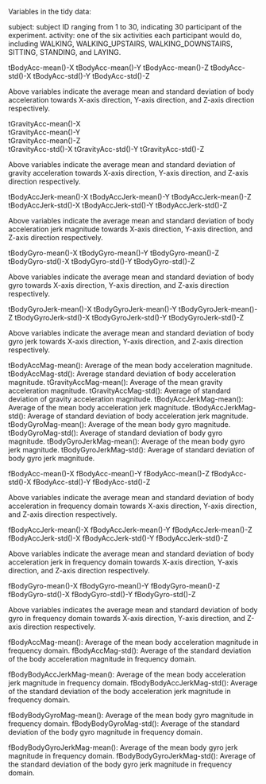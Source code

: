 Variables in the tidy data:

subject:    subject ID ranging from 1 to 30, indicating 30 participant of the experiment. 
activity:   one of the six activities each participant would do, including WALKING, WALKING_UPSTAIRS, WALKING_DOWNSTAIRS, SITTING, STANDING, and LAYING.

tBodyAcc-mean()-X
tBodyAcc-mean()-Y
tBodyAcc-mean()-Z
tBodyAcc-std()-X
tBodyAcc-std()-Y
tBodyAcc-std()-Z

Above variables indicate the average mean and standard deviation of body acceleration towards X-axis direction, Y-axis direction, and Z-axis direction respectively.

tGravityAcc-mean()-X  
tGravityAcc-mean()-Y	
tGravityAcc-mean()-Z	
tGravityAcc-std()-X	
tGravityAcc-std()-Y	
tGravityAcc-std()-Z	

Above variables indicate the average mean and standard deviation of gravity acceleration towards X-axis direction, Y-axis direction, and Z-axis direction respectively.

tBodyAccJerk-mean()-X
tBodyAccJerk-mean()-Y
tBodyAccJerk-mean()-Z
tBodyAccJerk-std()-X
tBodyAccJerk-std()-Y
tBodyAccJerk-std()-Z

Above variables indicate the average mean and standard deviation of body acceleration jerk magnitude towards X-axis direction, Y-axis direction, and Z-axis direction respectively.

tBodyGyro-mean()-X
tBodyGyro-mean()-Y
tBodyGyro-mean()-Z
tBodyGyro-std()-X
tBodyGyro-std()-Y
tBodyGyro-std()-Z

Above variables indicate the average mean and standard deviation of body gyro towards X-axis direction, Y-axis direction, and Z-axis direction respectively.

tBodyGyroJerk-mean()-X
tBodyGyroJerk-mean()-Y
tBodyGyroJerk-mean()-Z
tBodyGyroJerk-std()-X
tBodyGyroJerk-std()-Y
tBodyGyroJerk-std()-Z

Above variables indicate the average mean and standard deviation of body gyro jerk towards X-axis direction, Y-axis direction, and Z-axis direction respectively.

tBodyAccMag-mean(): Average of the mean body acceleration magnitude.
tBodyAccMag-std():  Average standard deviation of body acceleration magnitude.
tGravityAccMag-mean(): Average of the mean gravity acceleration magnitude.
tGravityAccMag-std():  Average of standard deviation of gravity acceleration magnitude.
tBodyAccJerkMag-mean(): Average of the mean body acceleration jerk magnitude.
tBodyAccJerkMag-std():  Average of standard deviation of body acceleration jerk magnitude.
tBodyGyroMag-mean(): Average of the mean body gyro magnitude.
tBodyGyroMag-std():  Average of standard deviation of body gyro magnitude.
tBodyGyroJerkMag-mean(): Average of the mean body gyro jerk magnitude.
tBodyGyroJerkMag-std():  Average of standard deviation of body gyro jerk magnitude.

fBodyAcc-mean()-X
fBodyAcc-mean()-Y
fBodyAcc-mean()-Z
fBodyAcc-std()-X
fBodyAcc-std()-Y
fBodyAcc-std()-Z

Above variables indicate the average mean and standard deviation of body acceleration in frequency domain towards X-axis direction, Y-axis direction, and Z-axis direction respectively.

fBodyAccJerk-mean()-X
fBodyAccJerk-mean()-Y
fBodyAccJerk-mean()-Z
fBodyAccJerk-std()-X
fBodyAccJerk-std()-Y
fBodyAccJerk-std()-Z

Above variables indicate the average mean and standard deviation of body acceleration jerk in frequency domain towards X-axis direction, Y-axis direction, and Z-axis direction respectively.

fBodyGyro-mean()-X
fBodyGyro-mean()-Y
fBodyGyro-mean()-Z
fBodyGyro-std()-X
fBodyGyro-std()-Y
fBodyGyro-std()-Z

Above variables indicates the average mean and standard deviation of body gyro in frequency domain towards X-axis direction, Y-axis direction, and Z-axis direction respectively.

fBodyAccMag-mean(): Average of the mean body acceleration magnitude in frequency domain.
fBodyAccMag-std(): Average of the standard deviation of the body acceleration magnitude in frequency domain.

fBodyBodyAccJerkMag-mean(): Average of the mean body acceleration jerk magnitude in frequency domain.
fBodyBodyAccJerkMag-std(): Average of the standard deviation of the body acceleration jerk magnitude in frequency domain.

fBodyBodyGyroMag-mean(): Average of the mean body gyro magnitude in frequency domain.
fBodyBodyGyroMag-std(): Average of the standard deviation of the body gyro magnitude in frequency domain.

fBodyBodyGyroJerkMag-mean(): Average of the mean body gyro jerk magnitude in frequency domain.
fBodyBodyGyroJerkMag-std(): Average of the standard deviation of the body gyro jerk magnitude in frequency domain.